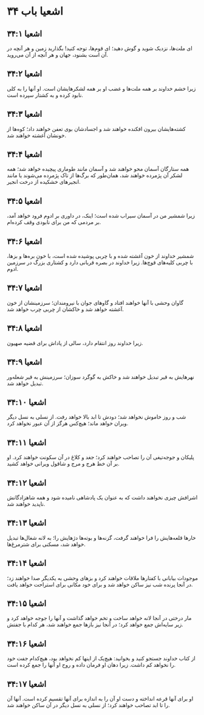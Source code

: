 # اشعیا باب ۳۴

## اشعیا ۳۴:۱
ای ملت‌ها، نزدیک شوید و گوش دهید؛ ای قوم‌ها، توجه کنید! بگذارید زمین و هر آنچه در آن است بشنود، جهان و هر آنچه از آن می‌روید.

## اشعیا ۳۴:۲
زیرا خشم خداوند بر همه ملت‌ها و غضب او بر همه لشکرهایشان است. او آنها را به کلی نابود کرده و به کشتار سپرده است.

## اشعیا ۳۴:۳
کشته‌هایشان بیرون افکنده خواهند شد و اجسادشان بوی تعفن خواهند داد؛ کوه‌ها از خونشان آغشته خواهند شد.

## اشعیا ۳۴:۴
همه ستارگان آسمان محو خواهند شد و آسمان مانند طوماری پیچیده خواهد شد؛ همه لشکر آن پژمرده خواهند شد، همان‌طور که برگ‌ها از تاک پژمرده می‌شوند یا مانند انجیرهای خشکیده از درخت انجیر.

## اشعیا ۳۴:۵
زیرا شمشیر من در آسمان سیراب شده است؛ اینک، در داوری بر ادوم فرود خواهد آمد، بر مردمی که من برای نابودی وقف کرده‌ام.

## اشعیا ۳۴:۶
شمشیر خداوند از خون آغشته شده و با چربی پوشیده شده است، با خون بره‌ها و بزها، با چربی کلیه‌های قوچ‌ها. زیرا خداوند در بصره قربانی دارد و کشتاری بزرگ در سرزمین ادوم.

## اشعیا ۳۴:۷
گاوان وحشی با آنها خواهند افتاد و گاوهای جوان با نیرومندان؛ سرزمینشان از خون آغشته خواهد شد و خاکشان از چربی چرب خواهد شد.

## اشعیا ۳۴:۸
زیرا خداوند روز انتقام دارد، سالی از پاداش برای قضیه صهیون.

## اشعیا ۳۴:۹
نهرهایش به قیر تبدیل خواهند شد و خاکش به گوگرد سوزان؛ سرزمینش به قیر شعله‌ور تبدیل خواهد شد.

## اشعیا ۳۴:۱۰
شب و روز خاموش نخواهد شد؛ دودش تا ابد بالا خواهد رفت. از نسلی به نسل دیگر ویران خواهد ماند؛ هیچ‌کس هرگز از آن عبور نخواهد کرد.

## اشعیا ۳۴:۱۱
پلیکان و جوجه‌تیغی آن را تصاحب خواهند کرد؛ جغد و کلاغ در آن سکونت خواهند کرد. او بر آن خط هرج و مرج و شاقول ویرانی خواهد کشید.

## اشعیا ۳۴:۱۲
اشرافش چیزی نخواهند داشت که به عنوان یک پادشاهی نامیده شود و همه شاهزادگانش ناپدید خواهند شد.

## اشعیا ۳۴:۱۳
خارها قلعه‌هایش را فرا خواهند گرفت، گزنه‌ها و بوته‌ها دژهایش را؛ به لانه شغال‌ها تبدیل خواهد شد، مسکنی برای شترمرغ‌ها.

## اشعیا ۳۴:۱۴
موجودات بیابانی با کفتارها ملاقات خواهند کرد و بزهای وحشی به یکدیگر صدا خواهند زد؛ در آنجا پرنده شب نیز ساکن خواهد شد و برای خود مکانی برای استراحت خواهد یافت.

## اشعیا ۳۴:۱۵
مار درختی در آنجا لانه خواهد ساخت و تخم خواهد گذاشت و آنها را جوجه خواهد کرد و زیر سایه‌اش جمع خواهد کرد؛ در آنجا نیز بازها جمع خواهند شد، هر کدام با جفتش.

## اشعیا ۳۴:۱۶
از کتاب خداوند جستجو کنید و بخوانید: هیچ‌یک از اینها کم نخواهد بود، هیچ‌کدام جفت خود را نخواهد کم داشت. زیرا دهان او فرمان داده و روح او آنها را جمع کرده است.

## اشعیا ۳۴:۱۷
او برای آنها قرعه انداخته و دست او آن را به اندازه برای آنها تقسیم کرده است. آنها آن را تا ابد تصاحب خواهند کرد؛ از نسلی به نسل دیگر در آن ساکن خواهند شد.

